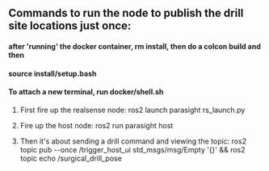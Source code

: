 ## Commands to run the node to publish the drill site locations just once:

#### after 'running' the docker container, rm install, then do a colcon build and then 
#### source install/setup.bash
#### To attach a new terminal, run docker/shell.sh

1) First fire up the realsense node: ros2 launch parasight rs_launch.py

2) Fire up the host node: ros2 run parasight host

3) Then it's about sending a drill command and viewing the topic: ros2 topic pub --once /trigger_host_ui std_msgs/msg/Empty '{}' && ros2 topic echo /surgical_drill_pose